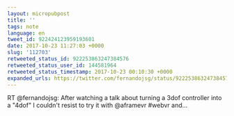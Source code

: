 ```yaml
---
layout: micropubpost
title: ''
tags: note
language: en
tweet_id: 922424123959193601
date: 2017-10-23 11:27:03 +0000
slug: '112703'
retweeted_status_id: 922253863247384576
retweeted_status_user_id: 144581964
retweeted_status_timestamp: 2017-10-23 00:10:30 +0000
expanded_urls: https://twitter.com/fernandojsg/status/922253863247384577/video/1
---
```

RT @fernandojsg: After watching a talk about turning a 3dof controller into a "4dof" I couldn't resist to try it with @aframevr #webvr and…
